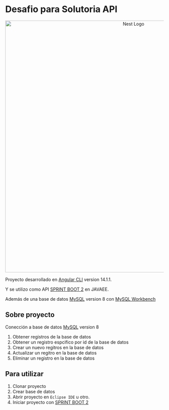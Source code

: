 # Desafio para Solutoria API
<p align="center">
  <a href="https://www.solutoria.cl/" target="blank"><img src="https://www.solutoria.cl/images/TecnologiaSinExcusa_fix.webp" width="800" alt="Nest Logo" /></a>
</p>


Proyecto desarrollado en [Angular CLI](https://github.com/angular/angular-cli) version 14.1.1.

Y se utilizo como API [SPRINT BOOT 2](https://spring.io/projects/spring-boot) en JAVAEE.

Además de una base de datos [MySQL](https://www.mysql.com/) version 8 con [MySQL Workbench](https://www.mysql.com/products/workbench/)

## Sobre proyecto
Conección a base de datos [MySQL](https://www.mysql.com/) version 8

1. Obtener registros de la base de datos
2. Obtener un registro espcifico por id de la base de datos
3. Crear un nuevo regitros en la base de datos
4. Actualizar un regitro en la base de datos
5. Eliminar un registro en la base de datos


## Para utilizar
1. Clonar proyecto
2. Crear base de datos
3. Abrir proyecto en `Eclipse IDE` u otro.
4. Iniciar proyecto con [SPRINT BOOT 2](https://spring.io/projects/spring-boot)
